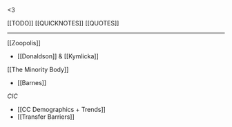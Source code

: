 <3

[[TODO]]
[[QUICKNOTES]]
[[QUOTES]]

---
[[Zoopolis]]
- [[Donaldson]] & [[Kymlicka]]

[[The Minority Body]]
- [[Barnes]]




*CIC*
- [[CC Demographics + Trends]]
- [[Transfer Barriers]]
